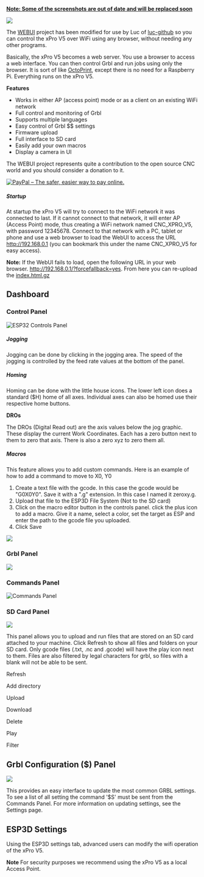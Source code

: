 **<u>Note: Some of the screenshots are out of date and will be replaced soon</u>**



![](http://www.buildlog.net/blog/wp-content/uploads/2018/09/esp32_webui_1.png)

The [WEBUI](https://github.com/luc-github/ESP3D-WEBUI) project has been modified for use by Luc of [luc-github](https://github.com/luc-github) so you can control the xPro V5 over WiFi using any browser, without needing any other programs.

Basically, the xPro V5 becomes a web server. You use a browser to access a web interface. You can then control Grbl and run jobs using only the browser. It is sort of like [OctoPrint](https://octoprint.org/), except there is no need for a Raspberry Pi. Everything runs on the xPro V5.

**Features**

- Works in either AP (access point) mode or as a client on an existing WiFi network
- Full control and monitoring of Grbl
- Supports multiple languages
- Easy control of Grbl $$ settings
- Firmware upload
- Full interface to SD card
- Easily add your own macros
- Display a camera in UI

The WEBUI project represents quite a contribution to the open source CNC world and you should consider a donation to it.

 [<img src="https://www.paypalobjects.com/en_US/i/btn/btn_donateCC_LG_global.gif" border="0" alt="PayPal – The safer, easier way to pay online.">](https://www.paypal.com/cgi-bin/webscr?cmd=_s-xclick&hosted_button_id=Y8FFE7NA4LJWQ)    



##### Startup

At startup the xPro V5 will try to connect to the WiFi network it was connected to last. If it cannot connect to that network, it will enter AP (Access Point) mode, thus creating a WiFi network named CNC_XPRO_V5, with password 12345678. Connect to that network with a PC, tablet or phone and use a web browser to load the WebUI to access the URL http://192.168.0.1 (you can bookmark this under the name CNC_XPRO_V5 for easy access).

**Note:** If the WebUI fails to load, open the following URL in your web browser. http://192.168.0.1/?forcefallback=yes.  From here you can re-upload the [index.html.gz](https://github.com/Spark-Concepts/xPro-V5/blob/main/src/index.html.gz)


## Dashboard

### Control Panel

![ESP32 Controls Panel](http://www.buildlog.net/blog/wp-content/uploads/2018/09/esp3d_controls-1.png)

##### Jogging

Jogging can be done by clicking in the jogging area. The speed of the jogging is controlled by the feed rate values at the bottom of the panel.

##### Homing

Homing can be done with the little house icons. The lower left icon does a standard ($H) home of all axes. Individual axes can also be homed use their respective home buttons. 

**DROs**

The DROs (Digital Read out) are the axis values below the jog graphic. These display the current Work Coordinates. Each has a zero button next to them to zero that axis. There is also a zero xyz to zero them all.

##### Macros

This feature allows you to add custom commands. Here is an example of how to add a command to move to X0, Y0

1. Create a text file with the gcode. In this case the gcode would be "G0X0Y0". Save it with a ".g" extension. In this case I named it zeroxy.g.
2. Upload that file to the ESP3D File System (Not to the SD card)
3. Click on the macro editor button  in the controls panel. click the plus icon to add a macro. Give it a name, select a color, set the target as ESP and enter the path to the gcode file you uploaded.
4. Click Save

![](http://www.buildlog.net/blog/wp-content/uploads/2018/09/esp3d_macros.png)

### Grbl Panel

![](http://www.buildlog.net/blog/wp-content/uploads/2018/09/esp3d_grbl_pnl2.png)

### 

### Commands Panel

![Commands Panel](http://www.buildlog.net/blog/wp-content/uploads/2018/09/esp3d_commands_pnl.png)

### SD Card Panel

![](http://www.buildlog.net/blog/wp-content/uploads/2018/09/esp3d_sd_pnl.png)

This panel allows you to upload and run files that are stored on an SD card attached to your machine. Click Refresh to show all files and folders on your SD card. Only gcode files (.txt, .nc and .gcode) will have the play icon next to them. Files are also filtered by legal characters for grbl, so files with a blank will not be able to be sent.

Refresh

Add directory

Upload

Download

Delete

Play

Filter

## Grbl Configuration ($) Panel

![](http://www.buildlog.net/blog/wp-content/uploads/2018/09/esp32_grbl_dollar.png)

This provides an easy interface to update the most common GRBL settings.  To see a list of all setting the command '$S' must be sent from the Commands Panel.  For more information on updating settings, see the Settings page.  

## ESP3D Settings

Using the ESP3D settings tab, advanced users can modify the wifi operation of the xPro V5.  

**Note** For security purposes we recommend using the xPro V5 as a local Access Point. 